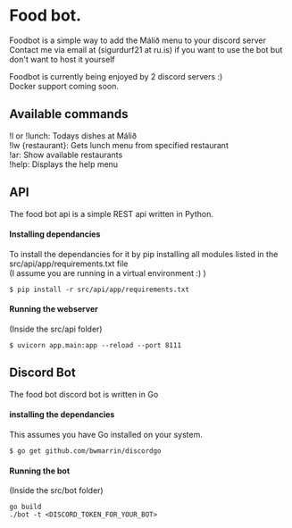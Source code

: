# Food bot.
Foodbot is a simple way to add the Málið menu to your discord server  
Contact me via email  at (sigurdurf21 at ru.is) if you want to use the bot but don't want to host it yourself

Foodbot is currently being enjoyed by 2 discord servers :)  
Docker support coming soon.
## Available commands 
!l or !lunch: Todays dishes at Málið  
!lw {restaurant}: Gets lunch menu from specified restaurant  
!ar: Show available restaurants  
!help: Displays the help menu  
  
## API
The food bot api is a simple REST api written in Python.
#### Installing dependancies
To install the dependancies for it by pip installing all modules listed in the src/api/app/requirements.txt file  
(I assume you are running in a virtual environment :) )
```
$ pip install -r src/api/app/requirements.txt 
```
#### Running the webserver
(Inside the src/api folder)
```
$ uvicorn app.main:app --reload --port 8111
```
## Discord Bot
The food bot discord bot is written in Go
#### installing the dependancies
This assumes you have Go installed on your system.
```
$ go get github.com/bwmarrin/discordgo
```
#### Running the bot
(Inside the src/bot folder)
```
go build
./bot -t <DISCORD_TOKEN_FOR_YOUR_BOT>
```
